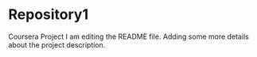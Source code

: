 # Repository1
Coursera Project
I am editing the README file. Adding some more details about the project description.
